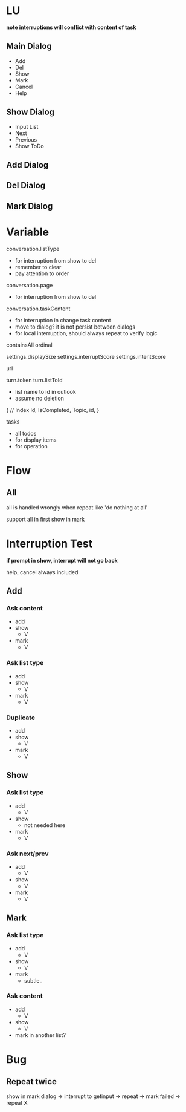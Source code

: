 # LU

**note interruptions will conflict with content of task**

## Main Dialog
- Add
- Del
- Show
- Mark
- Cancel
- Help

## Show Dialog
- Input List
- Next
- Previous
- Show ToDo

## Add Dialog
## Del Dialog
## Mark Dialog

# Variable
conversation.listType
- for interruption from show to del
- remember to clear
- pay attention to order

conversation.page
- for interruption from show to del

conversation.taskContent
- for interruption in change task content
- move to dialog? it is not persist between dialogs
- for local interruption, should always repeat to verify logic

containsAll
ordinal

settings.displaySize
settings.interruptScore
settings.intentScore

url

turn.token
turn.listToId
- list name to id in outlook
- assume no deletion

{
    // Index
    Id,
    IsCompleted,
    Topic,
    id,
}

tasks
- all
todos
- for display
items
- for operation

# Flow

## All

all is handled wrongly when repeat like 'do nothing at all'

support all in first show in mark

# Interruption Test

**if prompt in show, interrupt will not go back**

help, cancel always included

## Add
### Ask content
- add
- show
    - V
- mark
    - V

### Ask list type
- add
- show
    - V
- mark
    - V

### Duplicate
- add
- show
    - V
- mark
    - V

## Show
### Ask list type
- add
    - V
- show
    - not needed here
- mark
    - V

### Ask next/prev
- add
    - V
- show
    - V
- mark
    - V

## Mark
### Ask list type
- add
    - V
- show
    - V
- mark
    - subtle..

### Ask content
- add
    - V
- show
    - V
- mark in another list?

# Bug
## Repeat twice

show in mark dialog -> interrupt to getinput -> repeat -> mark failed -> repeat X
